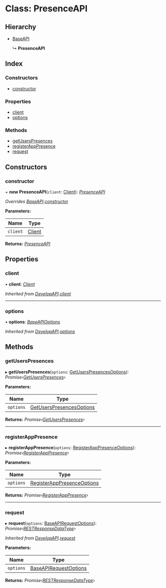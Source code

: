 
# Class: PresenceAPI

## Hierarchy

* [BaseAPI](_client_apis_baseapi_.baseapi.md)

  ↳ **PresenceAPI**

## Index

### Constructors

* [constructor](_client_apis_presenceapi_.presenceapi.md#constructor)

### Properties

* [client](_client_apis_presenceapi_.presenceapi.md#client)
* [options](_client_apis_presenceapi_.presenceapi.md#options)

### Methods

* [getUsersPresences](_client_apis_presenceapi_.presenceapi.md#getuserspresences)
* [registerAppPresence](_client_apis_presenceapi_.presenceapi.md#registerapppresence)
* [request](_client_apis_presenceapi_.presenceapi.md#request)

## Constructors

### <a id="constructor" name="constructor"></a>  constructor

\+ **new PresenceAPI**(`client`: [Client](_client_client_.client.md)): *[PresenceAPI](_client_apis_presenceapi_.presenceapi.md)*

*Overrides [BaseAPI](_client_apis_baseapi_.baseapi.md).[constructor](_client_apis_baseapi_.baseapi.md#constructor)*

**Parameters:**

Name | Type |
------ | ------ |
`client` | [Client](_client_client_.client.md) |

**Returns:** *[PresenceAPI](_client_apis_presenceapi_.presenceapi.md)*

## Properties

### <a id="client" name="client"></a>  client

• **client**: *[Client](_client_client_.client.md)*

*Inherited from [DevelopAPI](_client_apis_developapi_.developapi.md).[client](_client_apis_developapi_.developapi.md#client)*

___

### <a id="options" name="options"></a>  options

• **options**: *[BaseAPIOptions](../modules/_interfaces_apiinterfaces_.md#baseapioptions)*

*Inherited from [DevelopAPI](_client_apis_developapi_.developapi.md).[options](_client_apis_developapi_.developapi.md#options)*

## Methods

### <a id="getuserspresences" name="getuserspresences"></a>  getUsersPresences

▸ **getUsersPresences**(`options`: [GetUsersPresencesOptions](../modules/_client_apis_presenceapi_.md#getuserspresencesoptions)): *Promise‹[GetUsersPresences](../modules/_client_apis_presenceapi_.md#getuserspresences)›*

**Parameters:**

Name | Type |
------ | ------ |
`options` | [GetUsersPresencesOptions](../modules/_client_apis_presenceapi_.md#getuserspresencesoptions) |

**Returns:** *Promise‹[GetUsersPresences](../modules/_client_apis_presenceapi_.md#getuserspresences)›*

___

### <a id="registerapppresence" name="registerapppresence"></a>  registerAppPresence

▸ **registerAppPresence**(`options`: [RegisterAppPresenceOptions](../modules/_client_apis_presenceapi_.md#registerapppresenceoptions)): *Promise‹[RegisterAppPresence](../modules/_client_apis_presenceapi_.md#registerapppresence)›*

**Parameters:**

Name | Type |
------ | ------ |
`options` | [RegisterAppPresenceOptions](../modules/_client_apis_presenceapi_.md#registerapppresenceoptions) |

**Returns:** *Promise‹[RegisterAppPresence](../modules/_client_apis_presenceapi_.md#registerapppresence)›*

___

### <a id="request" name="request"></a>  request

▸ **request**(`options`: [BaseAPIRequestOptions](../modules/_client_apis_baseapi_.md#baseapirequestoptions)): *Promise‹[RESTResponseDataType](../modules/_interfaces_restinterfaces_.md#restresponsedatatype)›*

*Inherited from [DevelopAPI](_client_apis_developapi_.developapi.md).[request](_client_apis_developapi_.developapi.md#request)*

**Parameters:**

Name | Type |
------ | ------ |
`options` | [BaseAPIRequestOptions](../modules/_client_apis_baseapi_.md#baseapirequestoptions) |

**Returns:** *Promise‹[RESTResponseDataType](../modules/_interfaces_restinterfaces_.md#restresponsedatatype)›*
